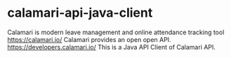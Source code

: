 # calamari-api-java-client
Calamari is modern leave management and online attendance tracking tool https://calamari.io/ Calamari provides an open open API. https://developers.calamari.io/ 
This is a Java API Client of Calamari API.
